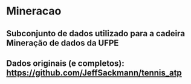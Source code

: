 # Mineracao

## Subconjunto de dados utilizado para a cadeira Mineração de dados da UFPE
## Dados originais (e completos): https://github.com/JeffSackmann/tennis_atp
